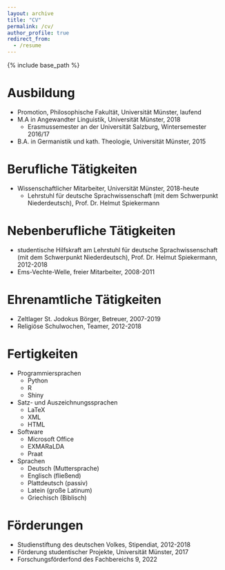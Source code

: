 ```yaml
---
layout: archive
title: "CV"
permalink: /cv/
author_profile: true
redirect_from:
  - /resume
---
```


{% include base_path %}

Ausbildung
======
* Promotion, Philosophische Fakultät, Universität Münster, laufend
* M.A in Angewandter Linguistik, Universität Münster, 2018
  * Erasmussemester an der Universität Salzburg, Wintersemester 2016/17
* B.A. in Germanistik und kath. Theologie, Universität Münster, 2015


Berufliche Tätigkeiten
======
* Wissenschaftlicher Mitarbeiter, Universität Münster, 2018-heute
  * Lehrstuhl für deutsche Sprachwissenschaft (mit dem Schwerpunkt Niederdeutsch), Prof. Dr. Helmut Spiekermann
  
Nebenberufliche Tätigkeiten
======
* studentische Hilfskraft am Lehrstuhl für deutsche Sprachwissenschaft (mit dem Schwerpunkt Niederdeutsch), Prof. Dr. Helmut Spiekermann, 2012-2018
* Ems-Vechte-Welle, freier Mitarbeiter, 2008-2011
  
Ehrenamtliche Tätigkeiten
======
* Zeltlager St. Jodokus Börger, Betreuer, 2007-2019
* Religiöse Schulwochen, Teamer, 2012-2018

Fertigkeiten
======
* Programmiersprachen
  * Python
  * R
  * Shiny
* Satz- und Auszeichnungssprachen 
  * LaTeX
  * XML
  * HTML
* Software
  * Microsoft Office
  * EXMARaLDA
  * Praat
* Sprachen
  * Deutsch (Muttersprache) 
  * Englisch (fließend)
  * Plattdeutsch (passiv)
  * Latein (große Latinum)
  * Griechisch (Biblisch)

Förderungen
======
* Studienstiftung des deutschen Volkes, Stipendiat, 2012-2018
* Förderung studentischer Projekte, Universität Münster, 2017
* Forschungsförderfond des Fachbereichs 9, 2022


<!-- Publications
======
  <ul>{% for post in site.publications %}
    {% include archive-single-cv.html %}
  {% endfor %}</ul>
  
Talks
======
  <ul>{% for post in site.talks %}
    {% include archive-single-talk-cv.html %}
  {% endfor %}</ul>
  
Teaching
======
  <ul>{% for post in site.teaching %}
    {% include archive-single-cv.html %}
  {% endfor %}</ul>
  
Service and leadership
======
* Currently signed in to 43 different slack teams -->
